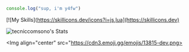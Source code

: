 ```js
console.log("sup, i'm y4fw")
```

[![My Skills](https://skillicons.dev/icons?i=js,lua](https://skillicons.dev)

![tecniccomsono's Stats](https://github-readme-stats.vercel.app/api?username=tecniccomsono&theme=vue-dark&show_icons=true&hide_border=true&count_private=true)

<Img align="center" src="https://cdn3.emoji.gg/emojis/13815-dev.png>
